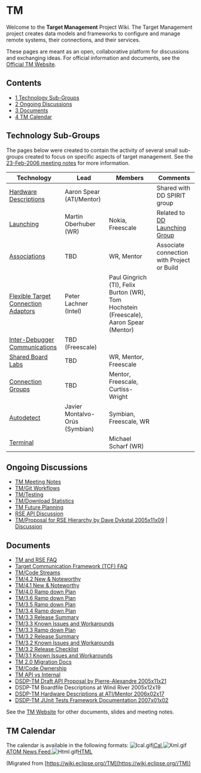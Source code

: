 

TM
==

Welcome to the **Target Management** Project Wiki. The Target Management project creates data models and frameworks to configure and manage remote systems, their connections, and their services.

These pages are meant as an open, collaborative platform for discussions and exchanging ideas. For official information and documents, see the [Official TM Website](https://www.eclipse.org/tm/).

Contents
--------

*   [1 Technology Sub-Groups](#Technology-Sub-Groups)
*   [2 Ongoing Discussions](#Ongoing-Discussions)
*   [3 Documents](#Documents)
*   [4 TM Calendar](#TM-Calendar)

Technology Sub-Groups
---------------------

The pages below were created to contain the activity of several small sub-groups created to focus on specific aspects of target management. See the [23-Feb-2006 meeting notes](./Face-to-face_Toronto_23-Feb-2006 ) for more information.

| **Technology** | **Lead** | **Members** | **Comments** |
| --- | --- | --- | --- |
| [Hardware Descriptions](https://wiki.eclipse.org/DSDP/DD/Spirit) | Aaron Spear (ATI/Mentor) |  | Shared with DD SPIRIT group |
| [Launching](./Launching) | Martin Oberhuber (WR) | Nokia, Freescale | Related to [DD Launching Group](https://wiki.eclipse.org/DSDP/DD/Launch) |
| [Associations](./Target_Associations) | TBD | WR, Mentor | Associate connection with Project or Build |
| [Flexible Target Connection Adaptors](./Flexible_Target_Connection_Adaptors) | Peter Lachner (Intel) | Paul Gingrich (TI), Felix Burton (WR), Tom Hochstein (Freescale), Aaron Spear (Mentor) |  |
| [Inter-Debugger Communications](./Inter-Debugger_Communications ) | TBD (Freescale) |  |  |
| [Shared Board Labs](./Shared_Board_Labs) | TBD | WR, Mentor, Freescale |  |
| [Connection Groups](./Connection_Groups) | TBD | Mentor, Freescale, Curtiss-Wright |  |
| [Autodetect](./Autodetect) | Javier Montalvo-Orús (Symbian) | Symbian, Freescale, WR |  |
| [Terminal](./Terminal) |  | Michael Scharf (WR) |  |

Ongoing Discussions
-------------------

*   [TM Meeting Notes](./Meetings)
*   [TM/Git Workflows](./Git_Workflows)
*   [TM/Testing](./Testing)
*   [TM/Download Statistics](./Download_Statistics)
*   [TM Future Planning](./TM_Future_Planning)
*   [RSE API Discussion](./RSE_API_Discussion)
*   [TM/Proposal for RSE Hierarchy by Dave Dykstal 2005x11x09](./Proposal_for_RSE_Hierarchy_by_Dave_Dykstal_2005x11x09) | [Discussion](./Talk:TM/Proposal_for_RSE_Hierarchy_by_Dave_Dykstal_2005x11x09 "Talk:TM/Proposal for RSE Hierarchy by Dave Dykstal 2005x11x09")

Documents
---------

*   [TM and RSE FAQ](./TM_and_RSE_FAQ)
*   [Target Communication Framework (TCF) FAQ](./TCF)
*   [TM/Code Streams](./Code_Streams)
*   [TM/4.2 New & Noteworthy](./4.2_New_%26_Noteworthy)
*   [TM/4.1 New & Noteworthy](./4.1_New_%26_Noteworthy)
*   [TM/4.0 Ramp down Plan](./4.0_Ramp_down_Plan)
*   [TM/3.6 Ramp down Plan](./3.6_Ramp_down_Plan)
*   [TM/3.5 Ramp down Plan](./3.5_Ramp_down_Plan)
*   [TM/3.4 Ramp down Plan](./3.4_Ramp_down_Plan)
*   [TM/3.3 Release Summary](./3.3_Release_Summary)
*   [TM/3.3 Known Issues and Workarounds](./3.3_Known_Issues_and_Workarounds)
*   [TM/3.3 Ramp down Plan](./3.3_Ramp_down_Plan)
*   [TM/3.2 Release Summary](./3.2_Release_Summary)
*   [TM/3.2 Known Issues and Workarounds](./3.2_Known_Issues_and_Workarounds)
*   [TM/3.2 Release Checklist](./3.2_Release_Checklist)
*   [TM/3.1 Known Issues and Workarounds](./3.1_Known_Issues_and_Workarounds)
*   [TM 2.0 Migration Docs](./TM_2.0_Migration_Docs)
*   [TM/Code Ownership](./Code_Ownership)
*   [TM API vs Internal](./TM_API_vs_Internal)
*   [DSDP-TM Draft API Proposal by Pierre-Alexandre 2005x11x21](./DSDP-TM_Draft_API_Proposal_by_Pierre-Alexandre_2005x11x21 )
*   DSDP-TM Boardfile Descriptions at Wind River 2005x12x19
*   [DSDP-TM Hardware Descriptions at ATI/Mentor 2006x02x17](./DSDP-TM_Hardware_Descriptions_at_ATI/Mentor_2006x02x17)
*   [DSDP-TM JUnit Tests Framework Documentation 2007x01x02](./JUnittests_Framework_Documentation)

See the [TM Website](https://www.eclipse.org/tm/doc/) for other documents, slides and meeting notes.

TM Calendar
-----------

The calendar is available in the following formats: ![Ical.gif](https://raw.githubusercontent.com/wiki/eclipse-datatools/.github/images/Ical.gif)[iCal](http://www.google.com/calendar/ical/vn70im36r00qeusu8nme50cils@group.calendar.google.com/public/basic.ics),![Xml.gif](https://raw.githubusercontent.com/wiki/eclipse-datatools/.github/images/Xml.gif)[ATOM News Feed](http://www.google.com/calendar/feeds/vn70im36r00qeusu8nme50cils@group.calendar.google.com/public/basic),![Html.gif](https://raw.githubusercontent.com/wiki/eclipse-datatools/.github/images/Html.gif)[HTML](http://www.google.com/calendar/embed?src=vn70im36r00qeusu8nme50cils@group.calendar.google.com&ctz=Canada/Toronto)


(Migrated from [https://wiki.eclipse.org//TM](https://wiki.eclipse.org//TM))